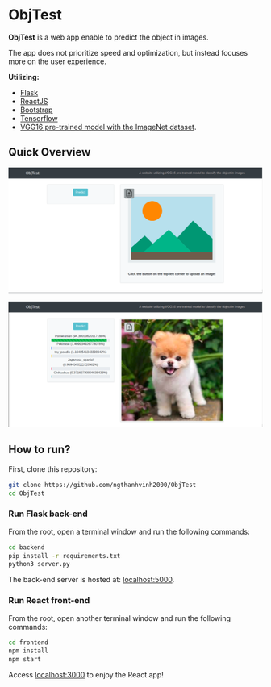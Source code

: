 # ObjTest

**ObjTest** is a web app enable to predict the object in images. 

The app does not prioritize speed and optimization, but instead focuses more on the user experience.

**Utilizing:** 
* [Flask](http://flask.pocoo.org/)
* [ReactJS](https://reactjs.org)
* [Bootstrap](https://getbootstrap.com/)
* [Tensorflow](https://tensorflow.org)
* [VGG16 pre-trained model with the ImageNet dataset](https://neurohive.io/en/popular-networks/vgg16/).

## Quick Overview

![Before predicting](image1.png)

![After predicting](image2.png)


## How to run?
First, clone this repository:

```bash
git clone https://github.com/ngthanhvinh2000/ObjTest
cd ObjTest
```

### Run Flask back-end

From the root, open a terminal window and run the following commands:

```bash
cd backend
pip install -r requirements.txt
python3 server.py
```

The back-end server is hosted at: [localhost:5000](http://localhost:5000).

### Run React front-end

From the root, open another terminal window and run the following commands:

```bash
cd frontend
npm install
npm start
```

Access [localhost:3000](http://localhost:3000) to enjoy the React app!

